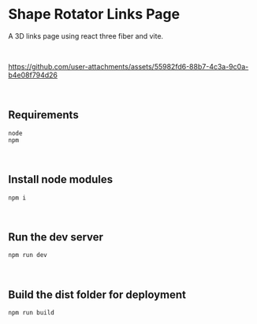 <br>

# Shape Rotator Links Page

A 3D links page using react three fiber and vite.

<br>

https://github.com/user-attachments/assets/55982fd6-88b7-4c3a-9c0a-b4e08f794d26

<br>

## Requirements

```
node
npm
```

<br>

## Install node modules

```
npm i
```

<br>

## Run the dev server

```
npm run dev
```

<br>

## Build the dist folder for deployment

```
npm run build
```

<br>
